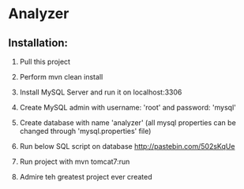 # Analyzer

## Installation:

1. Pull this project

2. Perform mvn clean install

3. Install MySQL Server and run it on localhost:3306

4. Create MySQL admin with username: 'root' and password: 'mysql'

5. Create database with name 'analyzer' (all mysql properties can be changed through 'mysql.properties' file)

6. Run below SQL script on database
    http://pastebin.com/502sKqUe

7. Run project with mvn tomcat7:run

8. Admire teh greatest project ever created
